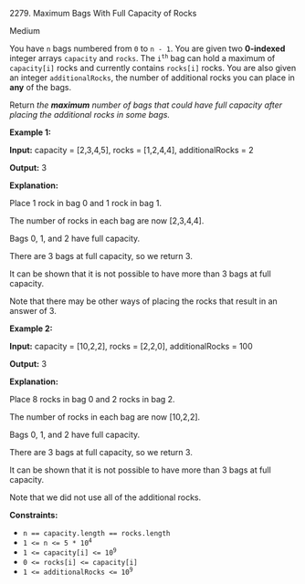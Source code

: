 2279\. Maximum Bags With Full Capacity of Rocks

Medium

You have `n` bags numbered from `0` to `n - 1`. You are given two **0-indexed** integer arrays `capacity` and `rocks`. The <code>i<sup>th</sup></code> bag can hold a maximum of `capacity[i]` rocks and currently contains `rocks[i]` rocks. You are also given an integer `additionalRocks`, the number of additional rocks you can place in **any** of the bags.

Return _the **maximum** number of bags that could have full capacity after placing the additional rocks in some bags._

**Example 1:**

**Input:** capacity = [2,3,4,5], rocks = [1,2,4,4], additionalRocks = 2

**Output:** 3

**Explanation:**

Place 1 rock in bag 0 and 1 rock in bag 1.

The number of rocks in each bag are now [2,3,4,4].

Bags 0, 1, and 2 have full capacity.

There are 3 bags at full capacity, so we return 3.

It can be shown that it is not possible to have more than 3 bags at full capacity.

Note that there may be other ways of placing the rocks that result in an answer of 3. 

**Example 2:**

**Input:** capacity = [10,2,2], rocks = [2,2,0], additionalRocks = 100

**Output:** 3

**Explanation:**

Place 8 rocks in bag 0 and 2 rocks in bag 2.

The number of rocks in each bag are now [10,2,2].

Bags 0, 1, and 2 have full capacity.

There are 3 bags at full capacity, so we return 3.

It can be shown that it is not possible to have more than 3 bags at full capacity.

Note that we did not use all of the additional rocks. 

**Constraints:**

*   `n == capacity.length == rocks.length`
*   <code>1 <= n <= 5 * 10<sup>4</sup></code>
*   <code>1 <= capacity[i] <= 10<sup>9</sup></code>
*   `0 <= rocks[i] <= capacity[i]`
*   <code>1 <= additionalRocks <= 10<sup>9</sup></code>